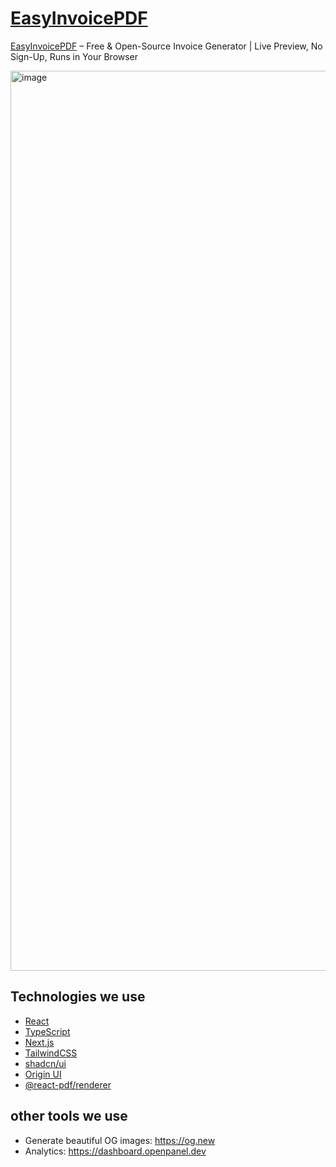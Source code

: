 # [EasyInvoicePDF](https://easyinvoicepdf.com)

[EasyInvoicePDF](https://easyinvoicepdf.com) – Free & Open-Source Invoice Generator | Live Preview, No Sign-Up, Runs in Your Browser

<img width="1440" alt="image" src="https://github.com/user-attachments/assets/a8b14dbb-234d-4506-9f59-232750dec642" />

## Technologies we use

- [React](https://react.dev/)
- [TypeScript](https://www.typescriptlang.org/)
- [Next.js](https://nextjs.org/)
- [TailwindCSS](https://tailwindcss.com/)
- [shadcn/ui](https://ui.shadcn.com/)
- [Origin UI](https://originui.com/)
- [@react-pdf/renderer](https://github.com/diegomura/react-pdf)

## other tools we use

- Generate beautiful OG images: https://og.new
- Analytics: https://dashboard.openpanel.dev
